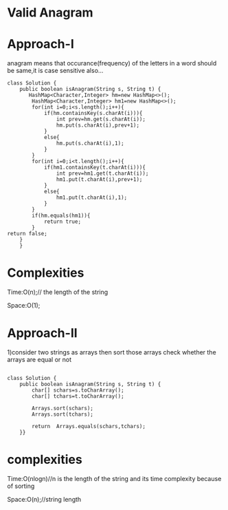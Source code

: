 # Valid Anagram


# Approach-I

anagram means that occurance(frequency) of the letters in a word should be same,it is case sensitive also...


```
class Solution {
    public boolean isAnagram(String s, String t) {
       HashMap<Character,Integer> hm=new HashMap<>();
        HashMap<Character,Integer> hm1=new HashMap<>();
        for(int i=0;i<s.length();i++){
            if(hm.containsKey(s.charAt(i))){
                int prev=hm.get(s.charAt(i));
                hm.put(s.charAt(i),prev+1);
            }
            else{
                hm.put(s.charAt(i),1);
            }
        }
        for(int i=0;i<t.length();i++){
            if(hm1.containsKey(t.charAt(i))){
                int prev=hm1.get(t.charAt(i));
                hm1.put(t.charAt(i),prev+1);
            }
            else{
                hm1.put(t.charAt(i),1);
            }
        }
        if(hm.equals(hm1)){
            return true;
        }
return false;
    }
    }
```


# Complexities


Time:O(n);// the length of the string

Space:O(1);


# Approach-II


1)consider two strings as arrays then sort those arrays check whether the arrays are equal or not


```

class Solution {
    public boolean isAnagram(String s, String t) {
        char[] schars=s.toCharArray();
        char[] tchars=t.toCharArray();

        Arrays.sort(schars);
        Arrays.sort(tchars);

        return  Arrays.equals(schars,tchars);
    }}

```
# complexities


Time:O(nlogn)//n is the length of the string and its time complexity because of sorting

Space:O(n);//string length

